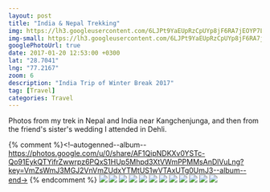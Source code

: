 ```yaml
---
layout: post
title: "India & Nepal Trekking"
img: https://lh3.googleusercontent.com/6LJPt9YaEUpRzCpUYp8jF6RA7jEOYP7LVInZn9qlL-9BmL_pQoHYtZeO1bapdzOLk9eNPVnD2xwt56c2KeQh6o5pxcmzzFzA0Cv0W29O0bjkHuKAanACf-OViX-3wIjkb6DgOgXHKw=w4032-h3024
img-small: https://lh3.googleusercontent.com/6LJPt9YaEUpRzCpUYp8jF6RA7jEOYP7LVInZn9qlL-9BmL_pQoHYtZeO1bapdzOLk9eNPVnD2xwt56c2KeQh6o5pxcmzzFzA0Cv0W29O0bjkHuKAanACf-OViX-3wIjkb6DgOgXHKw
googlePhotoUrl: true
date: 2017-01-20 12:53:00 +0300
lat: "28.7041"
lng: "77.2167" 
zoom: 6
description: "India Trip of Winter Break 2017"
tag: [Travel]
categories: Travel
---
```


Photos from my trek in Nepal and India near Kangchenjunga, and then from the friend's sister's wedding I attended in Dehli.

{% comment %}<!–autogenned--album--https://photos.google.com/u/0/share/AF1QipNDKXv0YSTc-Qo91EykQTYifrZwwrpz6PQxS1HUp5Mhpd3XtVWmPPMMsAnDlVuLng?key=VmZsWmJ3MGJ2VnVmZUdxYTMtUS1wVTAxUTg0UmJ3--album--end->
{% endcomment %}
<a data-fancybox="gallery" href="https://lh3.googleusercontent.com/6LJPt9YaEUpRzCpUYp8jF6RA7jEOYP7LVInZn9qlL-9BmL_pQoHYtZeO1bapdzOLk9eNPVnD2xwt56c2KeQh6o5pxcmzzFzA0Cv0W29O0bjkHuKAanACf-OViX-3wIjkb6DgOgXHKw=w4032-h3024"><img src="https://lh3.googleusercontent.com/6LJPt9YaEUpRzCpUYp8jF6RA7jEOYP7LVInZn9qlL-9BmL_pQoHYtZeO1bapdzOLk9eNPVnD2xwt56c2KeQh6o5pxcmzzFzA0Cv0W29O0bjkHuKAanACf-OViX-3wIjkb6DgOgXHKw=w200-h200"></a>
<a data-fancybox="gallery" href="https://lh3.googleusercontent.com/PdHKDVjNJKgZFPumGYJ-VzLPNdjwN1vTQfGnEPB2JKdfECwpjVRuGHvWIA6enMCBvU9X8Cp77476MDU2VzrOA8g7PTD02dBNexGkV-G9WeLhf48fNQ3T5v72fUOp3MlXW9MWl1UIKw=w4032-h3024"><img src="https://lh3.googleusercontent.com/PdHKDVjNJKgZFPumGYJ-VzLPNdjwN1vTQfGnEPB2JKdfECwpjVRuGHvWIA6enMCBvU9X8Cp77476MDU2VzrOA8g7PTD02dBNexGkV-G9WeLhf48fNQ3T5v72fUOp3MlXW9MWl1UIKw=w200-h200"></a>
<a data-fancybox="gallery" href="https://lh3.googleusercontent.com/PASD06LkpOdv5-6NfH2GBKcj1AODemmt6lmVMoTStQNerh-bB5gthkRGCAnE0LJHl_aVWRdkVR_SHw6TLegW-Wbu7Lf0eBFp3u_7ZA_FBbnM2YPJc-lNp4guGE33MlY9-S-hcctmIg=w3024-h4032"><img src="https://lh3.googleusercontent.com/PASD06LkpOdv5-6NfH2GBKcj1AODemmt6lmVMoTStQNerh-bB5gthkRGCAnE0LJHl_aVWRdkVR_SHw6TLegW-Wbu7Lf0eBFp3u_7ZA_FBbnM2YPJc-lNp4guGE33MlY9-S-hcctmIg=w200-h200"></a>
<a data-fancybox="gallery" href="https://lh3.googleusercontent.com/hjU9LVRu9ANMNl6L4bucm3z5kyKukLmkbwMi3FKrzwq8N8wFiAZzQPKvEmOM5klP5AakqUfO9jmAhCpyuk8y06F8AxNksmaE5KjZ9xj_AeTdHE8qv5-ABb1jBBweOHewB3ozYHKoAA=w3024-h4032"><img src="https://lh3.googleusercontent.com/hjU9LVRu9ANMNl6L4bucm3z5kyKukLmkbwMi3FKrzwq8N8wFiAZzQPKvEmOM5klP5AakqUfO9jmAhCpyuk8y06F8AxNksmaE5KjZ9xj_AeTdHE8qv5-ABb1jBBweOHewB3ozYHKoAA=w200-h200"></a>
<a data-fancybox="gallery" href="https://lh3.googleusercontent.com/_Mjb2NTYvhpO6_v5cqLFio7zVnPihNqtRq7V1F9VUrEYjD5CIHG0xE0u9xFpPi5mw1btCgCiolavA9QB2JxkQG8ikrb9BeXbq85qQuNCNzQTfEPTU7C_kr02tyzcja1iyX0geJLClQ=w4032-h3024"><img src="https://lh3.googleusercontent.com/_Mjb2NTYvhpO6_v5cqLFio7zVnPihNqtRq7V1F9VUrEYjD5CIHG0xE0u9xFpPi5mw1btCgCiolavA9QB2JxkQG8ikrb9BeXbq85qQuNCNzQTfEPTU7C_kr02tyzcja1iyX0geJLClQ=w200-h200"></a>
<a data-fancybox="gallery" href="https://lh3.googleusercontent.com/xXIrLpraYR-cq9-MzM7LS4ESA-pwVNYCfMKtckfWbWJFSkDTvqXMx6jFnUndJzdkNxf7DadwJz_xHkOf85Rcn2RrFPSRQXDLTbtSvJh-s6DYZvePBOJRin10yJUhnMgttSP7DbL1sg=w3024-h4032"><img src="https://lh3.googleusercontent.com/xXIrLpraYR-cq9-MzM7LS4ESA-pwVNYCfMKtckfWbWJFSkDTvqXMx6jFnUndJzdkNxf7DadwJz_xHkOf85Rcn2RrFPSRQXDLTbtSvJh-s6DYZvePBOJRin10yJUhnMgttSP7DbL1sg=w200-h200"></a>
<a data-fancybox="gallery" href="https://lh3.googleusercontent.com/IPAQRC0VZCLpuSEsAbsnhB7mBcr99PdGn5ZpUi0p3CnDQHSW2pdtB7rRsBPyHTCXBvG3OV2ZdFbz_GObDkic8ntGkjB_vhnN5ZiJSJX156IKavp-UxgQHQO9UCdMstCTl8qFRV7oSg=w4032-h3024"><img src="https://lh3.googleusercontent.com/IPAQRC0VZCLpuSEsAbsnhB7mBcr99PdGn5ZpUi0p3CnDQHSW2pdtB7rRsBPyHTCXBvG3OV2ZdFbz_GObDkic8ntGkjB_vhnN5ZiJSJX156IKavp-UxgQHQO9UCdMstCTl8qFRV7oSg=w200-h200"></a>
<a data-fancybox="gallery" href="https://lh3.googleusercontent.com/EmxGx8NOxh0X9kpsOiKVICI_QiOm1tAMjNarLZ7WwNYlJ10kIkogVN4qvvVaTnAI85V50Pl-RKlUAp90-T5wY7rQMkfeTwUnyw5niLv3HEjQW7BarftDC3sv8lezyclCFJ5bnbFt9g=w4032-h3024"><img src="https://lh3.googleusercontent.com/EmxGx8NOxh0X9kpsOiKVICI_QiOm1tAMjNarLZ7WwNYlJ10kIkogVN4qvvVaTnAI85V50Pl-RKlUAp90-T5wY7rQMkfeTwUnyw5niLv3HEjQW7BarftDC3sv8lezyclCFJ5bnbFt9g=w200-h200"></a>
<a data-fancybox="gallery" href="https://lh3.googleusercontent.com/CHMGPdAV-zeBtnoGClqvHC8LHXf3cc1VW2I6Y25DyK9pGVA_Z9el4Zw0DTlEVTS_1VMLi-k4bONTQgXCPa4VW9Dnf9WympiKUYvF1lU5TTkrqasG3uYfqjVqMqWiHsMeqaew3KCf-w=w3024-h4032"><img src="https://lh3.googleusercontent.com/CHMGPdAV-zeBtnoGClqvHC8LHXf3cc1VW2I6Y25DyK9pGVA_Z9el4Zw0DTlEVTS_1VMLi-k4bONTQgXCPa4VW9Dnf9WympiKUYvF1lU5TTkrqasG3uYfqjVqMqWiHsMeqaew3KCf-w=w200-h200"></a>
<a data-fancybox="gallery" href="https://lh3.googleusercontent.com/B_ROORlyG-eB9doDX1YIp6urKLeGyhb4Lv5yKS3sQouf4qGaJ35bkIREYvY7eNizFQToVLCi6sjWsmzTb2KXOj-yl8Ya6ROoBG-s8dK4Yaodiza9QL6Bi2adBYHceNnwihlsz0e4Xw=w3024-h4032"><img src="https://lh3.googleusercontent.com/B_ROORlyG-eB9doDX1YIp6urKLeGyhb4Lv5yKS3sQouf4qGaJ35bkIREYvY7eNizFQToVLCi6sjWsmzTb2KXOj-yl8Ya6ROoBG-s8dK4Yaodiza9QL6Bi2adBYHceNnwihlsz0e4Xw=w200-h200"></a>
<a data-fancybox="gallery" href="https://lh3.googleusercontent.com/CShJ1zav8XT8lZfDGdAsjNhaIo98Dwa_TkzUpnOPccuf90KyZoahftyys6yS1Dm6QGh4oux6JKtQSvkx97L-TFmIKt7iiMOgxgoc4CHZ4dUnnNFB1ew7JoU8vJPvc0kK2NY_JHKRiQ=w3024-h4032"><img src="https://lh3.googleusercontent.com/CShJ1zav8XT8lZfDGdAsjNhaIo98Dwa_TkzUpnOPccuf90KyZoahftyys6yS1Dm6QGh4oux6JKtQSvkx97L-TFmIKt7iiMOgxgoc4CHZ4dUnnNFB1ew7JoU8vJPvc0kK2NY_JHKRiQ=w200-h200"></a>
<a data-fancybox="gallery" href="https://lh3.googleusercontent.com/j_1TkRjIx9FuQt-0A9Z-QTNK_Z4uHbeXubzK8I8aUWP1vgVA3rqhcagWVDAurPnp-V-Jb0nf49kwyd-HaSW2SZMzjX3QB3KYlhV2VdfFsTP-8dtZUbPs_9d3IKUDY8kdrUMtxubt8Q=w3024-h4032"><img src="https://lh3.googleusercontent.com/j_1TkRjIx9FuQt-0A9Z-QTNK_Z4uHbeXubzK8I8aUWP1vgVA3rqhcagWVDAurPnp-V-Jb0nf49kwyd-HaSW2SZMzjX3QB3KYlhV2VdfFsTP-8dtZUbPs_9d3IKUDY8kdrUMtxubt8Q=w200-h200"></a>

